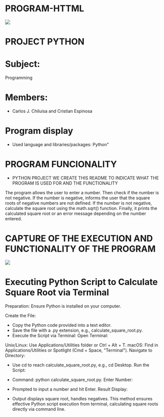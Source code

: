 # PROGRAM-HTTML
<img src="https://github.com/SNEIDER31LM/SwitchandFuctions/assets/169932054/9f1b9456-818c-4289-acd1-b3b4e573d86d">

# PROJECT PYTHON
# Subject:

Programming

# Members:

* Carlos J. Chiluisa and Cristian Espinosa

# Program display

* Used language and libraries/packages: Python"

# PROGRAM FUNCIONALITY

* PYTHON PROJECT WE CREATE THIS README TO INDICATE WHAT THE PROGRAM IS USED FOR AND THE FUNCTIONALITY

The program allows the user to enter a number.
Then check if the number is not negative.
If the number is negative, informs the user that the square roots of negative numbers are not defined.
If the number is not negative, calculate the square root using the math.sqrt() function.
Finally, it prints the calculated square root or an error message depending on the number entered.


# CAPTURE OF THE EXECUTION AND FUNCTIONALITY OF THE PROGRAM
<img src="https://github.com/CarlosJoels/PYTHON-PROGRAM/assets/169932054/5b37e5b7-2f38-4520-8854-cb2678205fcc">


# Executing Python Script to Calculate Square Root via Terminal
Preparation:
Ensure Python is installed on your computer.

Create the File:
* Copy the Python code provided into a text editor.
* Save the file with a .py extension, e.g., calculate_square_root.py.
* Execute the Script via Terminal:
Open Terminal:

Unix/Linux: Use Applications/Utilities folder or Ctrl + Alt + T.
macOS: Find in Applications/Utilities or Spotlight (Cmd + Space, "Terminal").
Navigate to Directory:

* Use cd to reach calculate_square_root.py, e.g., cd Desktop.
Run the Script:

* Command: python calculate_square_root.py.
Enter Number:

* Prompted to input a number and hit Enter.
Result Display:

* Output displays square root, handles negatives.
This method ensures effective Python script execution from terminal, calculating square roots directly via command line.


